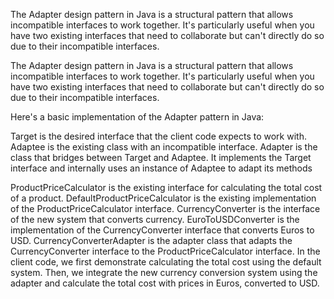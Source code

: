 The Adapter design pattern in Java is a structural pattern that allows incompatible interfaces to work together. 
It's particularly useful when you have two existing interfaces that need to collaborate but can't directly do so due to their incompatible interfaces.


The Adapter design pattern in Java is a structural pattern that allows incompatible interfaces to work together. It's particularly useful when you have two existing interfaces that need to collaborate but can't directly do so due to their incompatible interfaces.

Here's a basic implementation of the Adapter pattern in Java:


Target is the desired interface that the client code expects to work with.
Adaptee is the existing class with an incompatible interface.
Adapter is the class that bridges between Target and Adaptee. It implements the Target interface and internally uses an instance of Adaptee to adapt its methods

ProductPriceCalculator is the existing interface for calculating the total cost of a product.
DefaultProductPriceCalculator is the existing implementation of the ProductPriceCalculator interface.
CurrencyConverter is the interface of the new system that converts currency.
EuroToUSDConverter is the implementation of the CurrencyConverter interface that converts Euros to USD.
CurrencyConverterAdapter is the adapter class that adapts the CurrencyConverter interface to the ProductPriceCalculator interface.
In the client code, we first demonstrate calculating the total cost using the default system. Then, we integrate the new currency conversion system using the adapter and calculate the total cost with prices in Euros, converted to USD.
